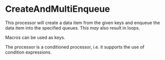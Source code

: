 CreateAndMultiEnqueue
=======

This processor will create a  data item from the given keys and enqueue the data item into the specified
queues. This *may* also result in loops.

Macros can be used as keys.

The processor is a conditioned processor, i.e. it supports
the use of condition expressions.


